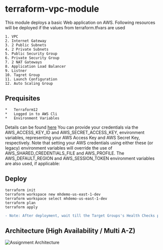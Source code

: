 # terraform-vpc-module
This module deploys a basic Web application on AWS. Following resources will be deployed if the values from terraform.tfvars are used

    1. VPC
    2. Internet Gateway
    3. 2 Public Subnets
    4. 2 Private Subnets
    5. Public Security Group
    6. Private Security Group
    7. 2 NAT Gateways
    8. Application Load Balancer
    9. Listner 
    10. Tagret Group
    11. Launch Configuration
    12. Auto Scaling Group

## Prequisites
    *   Terraform12
    *   Logged in to AWS Cli
    *   Environment Variables 
Details can be found [here](https://registry.terraform.io/providers/hashicorp/aws/latest/docs)
You can provide your credentials via the AWS_ACCESS_KEY_ID and AWS_SECRET_ACCESS_KEY, environment variables, representing your AWS Access Key and AWS Secret Key, respectively. Note that setting your AWS credentials using either these (or legacy) environment variables will override the use of AWS_SHARED_CREDENTIALS_FILE and AWS_PROFILE. The AWS_DEFAULT_REGION and AWS_SESSION_TOKEN environment variables are also used, if applicable:


## Deploy
```
terraform init
terraform workspace new mhdemo-us-east-1-dev
terraform workspace select mhdemo-us-east-1-dev
terraform plan
terraform apply
```
```diff
- Note: After deployment, wait till the Target Groups's Health Checks passes!
```

## Architecture (High Availability / Multi A-Z)

![Assignment Architecture](./mastercard_architecture.PNG)